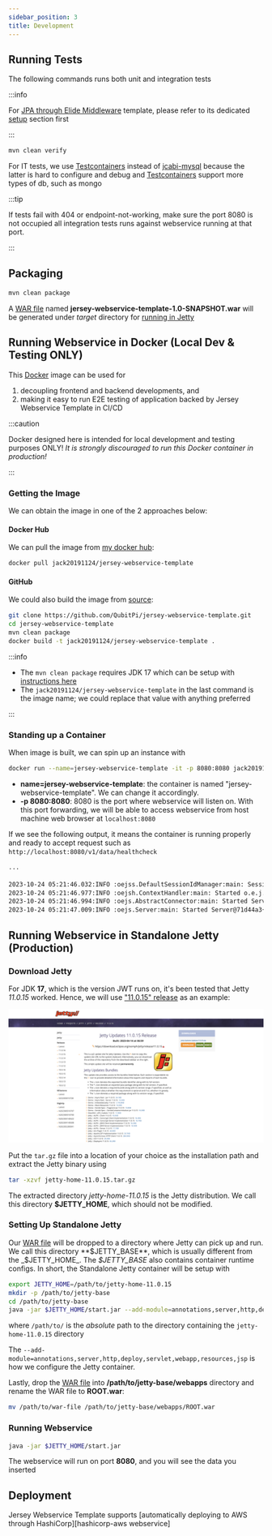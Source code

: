 ```yaml
---
sidebar_position: 3
title: Development
---
```


[//]: # (Copyright Jiaqi Liu)

[//]: # (Licensed under the Apache License, Version 2.0 &#40;the "License"&#41;;)
[//]: # (you may not use this file except in compliance with the License.)
[//]: # (You may obtain a copy of the License at)

[//]: # (    http://www.apache.org/licenses/LICENSE-2.0)

[//]: # (Unless required by applicable law or agreed to in writing, software)
[//]: # (distributed under the License is distributed on an "AS IS" BASIS,)
[//]: # (WITHOUT WARRANTIES OR CONDITIONS OF ANY KIND, either express or implied.)
[//]: # (See the License for the specific language governing permissions and)
[//]: # (limitations under the License.)

Running Tests
-------------

The following commands runs both unit and integration tests

:::info

<!-- markdown-link-check-disable -->
For [JPA through Elide Middleware](elide) template, please refer to its dedicated [setup](elide#setup) section first
<!-- markdown-link-check-enable -->

:::

```bash
mvn clean verify
```

For IT tests, we use [Testcontainers] instead of [jcabi-mysql] because the latter is hard to configure and debug and
[Testcontainers] support more types of db, such as mongo

:::tip

If tests fail with 404 or endpoint-not-working, make sure the port 8080 is not occupied all integration tests runs
against webservice running at that port.

:::

Packaging
---------

```bash
mvn clean package
```

A [WAR file](https://en.wikipedia.org/wiki/WAR_(file_format)) named **jersey-webservice-template-1.0-SNAPSHOT.war** will
be generated under _target_ directory for [running in Jetty](#running-in-standalone-jetty)

Running Webservice in Docker (Local Dev & Testing ONLY)
-------------------------------------------------------

This [Docker] image can be used for

1. decoupling frontend and backend developments, and
2. making it easy to run E2E testing of application backed by Jersey Webservice Template in CI/CD

:::caution

Docker designed here is intended for local development and testing purposes ONLY! _It is strongly discouraged
to run this Docker container in production!_

:::

### Getting the Image

We can obtain the image in one of the 2 approaches below:

#### Docker Hub

We can pull the image from [my docker hub](https://hub.docker.com/r/jack20191124/jersey-webservice-template/):

```bash
docker pull jack20191124/jersey-webservice-template
```

#### GitHub

We could also build the image from [source][Docker]:

```bash
git clone https://github.com/QubitPi/jersey-webservice-template.git
cd jersey-webservice-template
mvn clean package
docker build -t jack20191124/jersey-webservice-template .
```

:::info

<!-- markdown-link-check-disable -->

- The `mvn clean package` requires JDK 17 which can be setup with [instructions here](setup)
- The `jack20191124/jersey-webservice-template` in the last command is the image name; we could replace that value with
  anything preferred

<!-- markdown-link-check-enable -->

:::

### Standing up a Container

When image is built, we can spin up an instance with

```bash
docker run --name=jersey-webservice-template -it -p 8080:8080 jack20191124/jersey-webservice-template
```

- **name=jersey-webservice-template**: the container is named "jersey-webservice-template". We can change it
  accordingly.
- **-p 8080:8080**: 8080 is the port where webservice will listen on. With this port forwarding, we will be able to
  access webservice from host machine web browser at `localhost:8080`

If we see the following output, it means the container is running properly and ready to accept request such as
`http://localhost:8080/v1/data/healthcheck`

```bash
...

2023-10-24 05:21:46.032:INFO :oejss.DefaultSessionIdManager:main: Session workerName=node0
2023-10-24 05:21:46.977:INFO :oejsh.ContextHandler:main: Started o.e.j.w.WebAppContext@2892dae4{ROOT.war,/,file:///tmp/jetty-0_0_0_0-8080-ROOT_war-_-any-13760845903749066689/webapp/,AVAILABLE}{/jetty-base/webapps/ROOT.war}
2023-10-24 05:21:46.994:INFO :oejs.AbstractConnector:main: Started ServerConnector@5c8dfc08{HTTP/1.1, (http/1.1)}{0.0.0.0:8080}
2023-10-24 05:21:47.009:INFO :oejs.Server:main: Started Server@71d44a3{STARTING}[11.0.15,sto=5000] @2947ms
```

Running Webservice in Standalone Jetty (Production)
---------------------------------------------------

### Download Jetty

For JDK **17**, which is the version JWT runs on, it's been tested that Jetty _11.0.15_ worked. Hence, we will use
["11.0.15" release](https://repo1.maven.org/maven2/org/eclipse/jetty/jetty-home/11.0.15/jetty-home-11.0.15.tar.gz) as
an example:

![Error loading download-jetty.png](./img/download-jetty.png)

Put the `tar.gz` file into a location of your choice as the installation path and extract the Jetty binary using

```bash
tar -xzvf jetty-home-11.0.15.tar.gz
```

The extracted directory *jetty-home-11.0.15* is the Jetty distribution. We call this directory **$JETTY_HOME**, which
should not be modified.

### Setting Up Standalone Jetty

Our [WAR file](#packaging) will be dropped to a directory where Jetty can pick up and run. We call this directory
**$JETTY_BASE**, which is usually different from the _$JETTY_HOME_. The _$JETTY_BASE_ also contains container runtime
configs. In short, the Standalone Jetty container will be setup with

```bash
export JETTY_HOME=/path/to/jetty-home-11.0.15
mkdir -p /path/to/jetty-base
cd /path/to/jetty-base
java -jar $JETTY_HOME/start.jar --add-module=annotations,server,http,deploy,servlet,webapp,resources,jsp
```

where `/path/to/` is the _absolute_ path to the directory containing the `jetty-home-11.0.15` directory

The `--add-module=annotations,server,http,deploy,servlet,webapp,resources,jsp` is how we configure the Jetty
container.

Lastly, drop the [WAR file](#packaging) into **/path/to/jetty-base/webapps** directory and rename the WAR file to
**ROOT.war**:

```bash
mv /path/to/war-file /path/to/jetty-base/webapps/ROOT.war
```

### Running Webservice

```bash
java -jar $JETTY_HOME/start.jar
```

The webservice will run on port **8080**, and you will see the data you inserted

Deployment
----------

Jersey Webservice Template supports
[automatically deploying to AWS through HashiCorp][hashicorp-aws webservice]

[Docker]: https://github.com/QubitPi/jersey-webservice-template/blob/master/Dockerfile

[jcabi-mysql]: https://mysql.jcabi.com/

[Testcontainers]: https://qubitpi.github.io/testcontainers-java/
